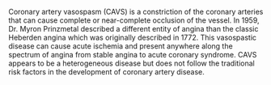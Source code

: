 Coronary artery vasospasm (CAVS) is a constriction of the coronary arteries that can cause complete or near-complete occlusion of the vessel. In 1959, Dr. Myron Prinzmetal described a different entity of angina than the classic Heberden angina which was originally described in 1772. This vasospastic disease can cause acute ischemia and present anywhere along the spectrum of angina from stable angina to acute coronary syndrome. CAVS appears to be a heterogeneous disease but does not follow the traditional risk factors in the development of coronary artery disease.
